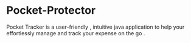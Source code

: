 # Pocket-Protector
Pocket Tracker is a user-friendly , intuitive  java application to help your effortlessly  manage and track your expense on the go . 
